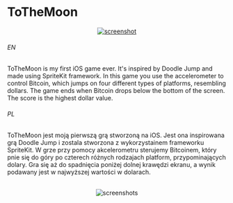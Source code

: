 # ToTheMoon

<p align="center">
  <a href="https://user-images.githubusercontent.com/71329150/117194601-92160f00-ade4-11eb-9154-7f1272b82f40.mp4">
    <img src="https://user-images.githubusercontent.com/71329150/117194836-dbfef500-ade4-11eb-8f0a-bae2d74acfae.gif" alt="screenshot">
  </a>
</p>

###### EN
ToTheMoon is my first iOS game ever. It's inspired by Doodle Jump and made using SpriteKit framework. In this game you use the accelerometer to control Bitcoin, which jumps on four different types of platforms, resembling dollars. The game ends when Bitcoin drops below the bottom of the screen. The score is the highest dollar value.

###### PL
ToTheMoon jest moją pierwszą grą stworzoną na iOS. Jest ona inspirowana grą Doodle Jump i zostala stworzona z wykorzystainem frameworku SpriteKit. W grze przy pomocy akcelerometru sterujemy Bitcoinem, który pnie się do góry po czterech różnych rodzajach platform, przypominających dolary. Gra się aż do spadnięcia poniżej dolnej krawędzi ekranu, a wynik podawany jest w najwyższej wartości w dolarach.
<br><br>
<p align="center">
  <img src="https://user-images.githubusercontent.com/71329150/117194723-b83baf00-ade4-11eb-90df-8f9d47d9b1d0.png" alt="screenshots">
</p>
